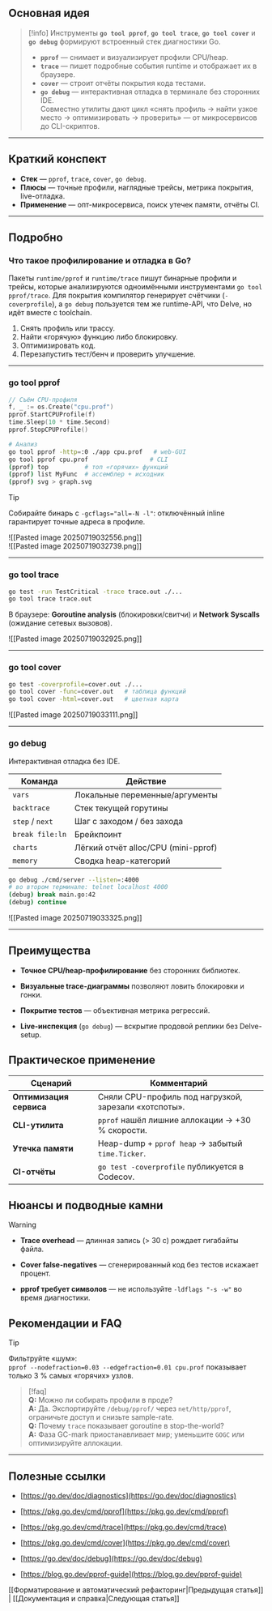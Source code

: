 ## Основная идея

> [!info]
> Инструменты **`go tool pprof`**, **`go tool trace`**, **`go tool cover`** и **`go debug`** формируют встроенный стек диагностики Go.  
> - **`pprof`** — снимает и визуализирует профили CPU/heap.  
> - **`trace`** — пишет подробные события runtime и отображает их в браузере.  
> - **`cover`** — строит отчёты покрытия кода тестами.  
> - **`go debug`** — интерактивная отладка в терминале без сторонних IDE.  
> Совместно утилиты дают цикл «снять профиль → найти узкое место → оптимизировать → проверить» — от микросервисов до CLI-скриптов.

---

## Краткий конспект

* **Стек** — `pprof`, `trace`, `cover`, `go debug`.  
* **Плюсы** — точные профили, наглядные трейсы, метрика покрытия, live-отладка.  
* **Применение** — опт-микросервиса, поиск утечек памяти, отчёты CI.  

---

## Подробно

### Что такое профилирование и отладка в Go?

Пакеты `runtime/pprof` и `runtime/trace` пишут бинарные профили и трейсы, которые анализируются одноимёнными инструментами `go tool pprof/trace`. Для покрытия компилятор генерирует счётчики (`-coverprofile`), а `go debug` пользуется тем же runtime-API, что Delve, но идёт вместе с toolchain.

1. Снять профиль или трассу.  
2. Найти «горячую» функцию либо блокировку.  
3. Оптимизировать код.  
4. Перезапустить тест/бенч и проверить улучшение.  

---

### go tool pprof

```go
// Съём CPU-профиля
f, _ := os.Create("cpu.prof")
pprof.StartCPUProfile(f)
time.Sleep(10 * time.Second)
pprof.StopCPUProfile()
````

```bash
# Анализ
go tool pprof -http=:0 ./app cpu.prof   # web-GUI
go tool pprof cpu.prof                 # CLI
(pprof) top          # топ «горячих» функций
(pprof) list MyFunc  # ассемблер + исходник
(pprof) svg > graph.svg
```

> [!tip]  
> Собирайте бинарь с `-gcflags="all=-N -l"`: отключённый inline гарантирует точные адреса в профиле.

![[Pasted image 20250719032556.png]]  
![[Pasted image 20250719032739.png]]

---

### go tool trace

```bash
go test -run TestCritical -trace trace.out ./...
go tool trace trace.out
```

В браузере: **Goroutine analysis** (блокировки/свитчи) и **Network Syscalls** (ожидание сетевых вызовов).

![[Pasted image 20250719032925.png]]

---

### go tool cover

```bash
go test -coverprofile=cover.out ./...
go tool cover -func=cover.out   # таблица функций
go tool cover -html=cover.out   # цветная карта
```

![[Pasted image 20250719033111.png]]

---

### go debug

Интерактивная отладка без IDE.

|Команда|Действие|
|---|---|
|`vars`|Локальные переменные/аргументы|
|`backtrace`|Стек текущей горутины|
|`step` / `next`|Шаг с заходом / без захода|
|`break file:ln`|Брейкпоинт|
|`charts`|Лёгкий отчёт alloc/CPU (mini-pprof)|
|`memory`|Сводка heap-категорий|

```bash
go debug ./cmd/server --listen=:4000
# во втором терминале: telnet localhost 4000
(debug) break main.go:42
(debug) continue
```

![[Pasted image 20250719033325.png]]

---

## Преимущества

- **Точное CPU/heap-профилирование** без сторонних библиотек.
    
- **Визуальные trace-диаграммы** позволяют ловить блокировки и гонки.
    
- **Покрытие тестов** — объективная метрика регрессий.
    
- **Live-инспекция** (`go debug`) — вскрытие продовой реплики без Delve-setup.
    

## Практическое применение

|Сценарий|Комментарий|
|---|---|
|**Оптимизация сервиса**|Сняли CPU-профиль под нагрузкой, зарезали «хотспоты».|
|**CLI-утилита**|`pprof` нашёл лишние аллокации → +30 % скорости.|
|**Утечка памяти**|Heap-dump + `pprof heap` → забытый `time.Ticker`.|
|**CI-отчёты**|`go test -coverprofile` публикуется в Codecov.|

## Нюансы и подводные камни

> [!warning]
> 
> - **Trace overhead** — длинная запись (> 30 с) рождает гигабайты файла.
>     
> - **Cover false-negatives** — сгенерированный код без тестов искажает процент.
>     
> - **pprof требует символов** — не используйте `-ldflags "-s -w"` во время диагностики.
>     

## Рекомендации и FAQ

> [!tip]  
> Фильтруйте «шум»:  
> `pprof --nodefraction=0.03 --edgefraction=0.01 cpu.prof` показывает только 3 % самых «горячих» узлов.

> [!faq]  
> **Q:** Можно ли собирать профили в проде?  
> **A:** Да. Экспортируйте `/debug/pprof/` через `net/http/pprof`, ограничьте доступ и снизьте sample-rate.  
> **Q:** Почему `trace` показывает goroutine в stop-the-world?  
> **A:** Фаза GC-mark приостанавливает мир; уменьшите `GOGC` или оптимизируйте аллокации.

---

## Полезные ссылки

- [https://go.dev/doc/diagnostics](https://go.dev/doc/diagnostics)
    
- [https://pkg.go.dev/cmd/pprof](https://pkg.go.dev/cmd/pprof)
    
- [https://pkg.go.dev/cmd/trace](https://pkg.go.dev/cmd/trace)
    
- [https://pkg.go.dev/cmd/cover](https://pkg.go.dev/cmd/cover)
    
- [https://go.dev/doc/debug](https://go.dev/doc/debug)
    
- [https://blog.go.dev/pprof-guide](https://blog.go.dev/pprof-guide)
    

[[Форматирование и автоматический рефакторинг|Предыдущая статья]] | [[Документация и справка|Следующая статья]]